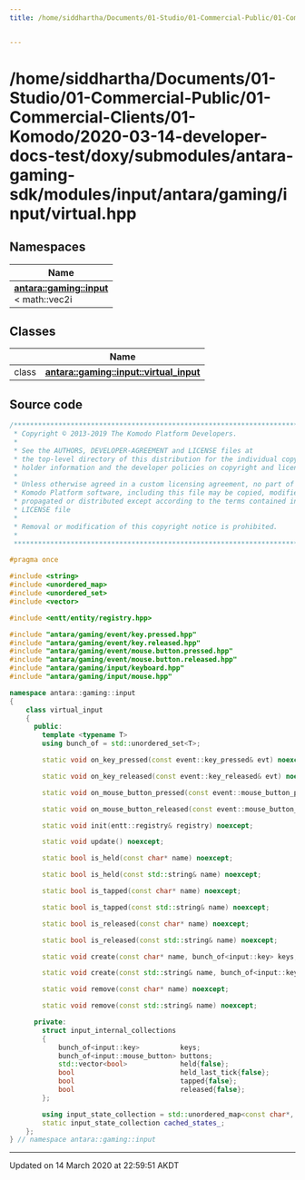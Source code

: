 ```yaml
---
title: /home/siddhartha/Documents/01-Studio/01-Commercial-Public/01-Commercial-Clients/01-Komodo/2020-03-14-developer-docs-test/doxy/submodules/antara-gaming-sdk/modules/input/antara/gaming/input/virtual.hpp


---
```


# /home/siddhartha/Documents/01-Studio/01-Commercial-Public/01-Commercial-Clients/01-Komodo/2020-03-14-developer-docs-test/doxy/submodules/antara-gaming-sdk/modules/input/antara/gaming/input/virtual.hpp







## Namespaces

| Name           |
| -------------- |
| **[antara::gaming::input](Namespaces/namespaceantara_1_1gaming_1_1input.md)** <br>< math::vec2i  |

## Classes

|                | Name           |
| -------------- | -------------- |
| class | **[antara::gaming::input::virtual_input](Classes/classantara_1_1gaming_1_1input_1_1virtual__input.md)**  |













## Source code

```cpp
/******************************************************************************
 * Copyright © 2013-2019 The Komodo Platform Developers.                      *
 *                                                                            *
 * See the AUTHORS, DEVELOPER-AGREEMENT and LICENSE files at                  *
 * the top-level directory of this distribution for the individual copyright  *
 * holder information and the developer policies on copyright and licensing.  *
 *                                                                            *
 * Unless otherwise agreed in a custom licensing agreement, no part of the    *
 * Komodo Platform software, including this file may be copied, modified,     *
 * propagated or distributed except according to the terms contained in the   *
 * LICENSE file                                                               *
 *                                                                            *
 * Removal or modification of this copyright notice is prohibited.            *
 *                                                                            *
 ******************************************************************************/

#pragma once

#include <string>        
#include <unordered_map> 
#include <unordered_set> 
#include <vector>        

#include <entt/entity/registry.hpp> 

#include "antara/gaming/event/key.pressed.hpp"           
#include "antara/gaming/event/key.released.hpp"          
#include "antara/gaming/event/mouse.button.pressed.hpp"  
#include "antara/gaming/event/mouse.button.released.hpp" 
#include "antara/gaming/input/keyboard.hpp"              
#include "antara/gaming/input/mouse.hpp"                 

namespace antara::gaming::input
{
    class virtual_input
    {
      public:
        template <typename T>
        using bunch_of = std::unordered_set<T>;

        static void on_key_pressed(const event::key_pressed& evt) noexcept;

        static void on_key_released(const event::key_released& evt) noexcept;

        static void on_mouse_button_pressed(const event::mouse_button_pressed& evt) noexcept;

        static void on_mouse_button_released(const event::mouse_button_released& evt) noexcept;

        static void init(entt::registry& registry) noexcept;

        static void update() noexcept;

        static bool is_held(const char* name) noexcept;

        static bool is_held(const std::string& name) noexcept;

        static bool is_tapped(const char* name) noexcept;

        static bool is_tapped(const std::string& name) noexcept;

        static bool is_released(const char* name) noexcept;

        static bool is_released(const std::string& name) noexcept;

        static void create(const char* name, bunch_of<input::key> keys, bunch_of<input::mouse_button> buttons) noexcept;

        static void create(const std::string& name, bunch_of<input::key> keys, bunch_of<input::mouse_button> buttons) noexcept;

        static void remove(const char* name) noexcept;

        static void remove(const std::string& name) noexcept;

      private:
        struct input_internal_collections
        {
            bunch_of<input::key>          keys;
            bunch_of<input::mouse_button> buttons;
            std::vector<bool>             held{false};
            bool                          held_last_tick{false};
            bool                          tapped{false};
            bool                          released{false};
        };

        using input_state_collection = std::unordered_map<const char*, input_internal_collections>;
        static input_state_collection cached_states_;
    };
} // namespace antara::gaming::input
```


-------------------------------

Updated on 14 March 2020 at 22:59:51 AKDT
